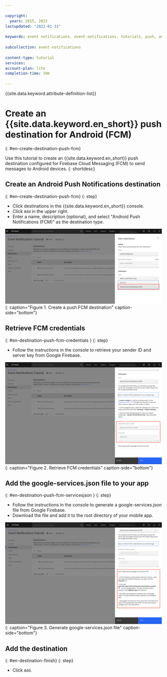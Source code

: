 ```yaml
---

copyright:
  years: 2015, 2022
lastupdated: "2022-01-31"

keywords: event notifications, event-notifications, tutorials, push, android, firebase, fcm

subcollection: event-notifications

content-type: tutorial
services:
account-plan: lite
completion-time: 10m

---
```


{{site.data.keyword.attribute-definition-list}}

# Create an {{site.data.keyword.en_short}} push destination for Android (FCM)
{: #en-create-destination-push-fcm}

Use this tutorial to create an {{site.data.keyword.en_short}} push destination configured for Firebase Cloud Messaging (FCM) to send messages to Android devices.
{: shortdesc}

## Create an Android Push Notifications destination
{: #en-create-destination-push-fcm}
{: step}

- Click destinations in the {{site.data.keyword.en_short}} console.
- Click `Add` in the upper right.
- Enter a name, description (optional), and select "Android Push Notifications (FCM)" as the destination type. 

![Create a push FCM destination](images/en-tut-dest-push-fcm1.png "Create a push FCM destination"){: caption="Figure 1. Create a push FCM destination" caption-side="bottom"}

 
## Retrieve FCM credentials
{: #en-destination-push-fcm-credentials }
{: step}

- Follow the instructions in the console to retrieve your sender ID and server key from Google Firebase.

![Retrieve FCM credentials](images/en-tut-dest-push-fcm2.png "Retrieve FCM credentials"){: caption="Figure 2. Retrieve FCM credentials" caption-side="bottom"}

## Add the google-services.json file to your app
{: #en-destination-push-fcm-servicesjson }
{: step}

- Follow the instructions in the console to generate a google-services.json file from Google Firebase.
- Download the file and add it to the root directory of your mobile app.

![Generate google-services.json file](images/en-tut-dest-push-fcm3.png "Generate google-services.json file"){: caption="Figure 3. Generate google-services.json file" caption-side="bottom"}

## Add the destination
{: #en-destination-finish}
{: step}

- Click `Add`.
